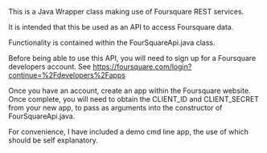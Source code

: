 This is a Java Wrapper class making use of Foursquare REST services.

It is intended that this be used as an API to access Foursquare data.

Functionality is contained within the FourSquareApi.java class.

Before being able to use this API, you will need to sign up for a Foursquare developers account.  See https://foursquare.com/login?continue=%2Fdevelopers%2Fapps

Once you have an account, create an app within the Foursquare website.  Once complete, you will need to obtain the CLIENT_ID and CLIENT_SECRET from your new app, to pass as arguments into the constructor of FourSquareApi.java.

For convenience, I have included a demo cmd line app, the use of which should be self explanatory.